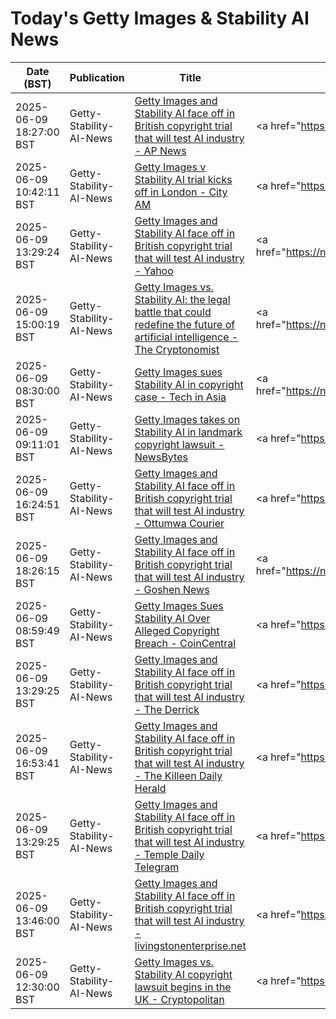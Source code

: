 # Today's Getty Images & Stability AI News

| Date (BST) | Publication | Title | Summary |
|------------|-------------|-------|---------|
| 2025-06-09 18:27:00 BST | Getty-Stability-AI-News | [Getty Images and Stability AI face off in British copyright trial that will test AI industry - AP News](https://news.google.com/rss/articles/CBMiugFBVV95cUxQV1JVM1Jja0ZnZERhazVJZVJZZExWdl9RTzdFUklTOG1FVXdjU19qNzQ5SEY2TldMR0RlMlFCb05hd0NQZDVnZS1wdWxSc1QyRmNtNndlWlBRMUh1VlJXRHNITktYWWhRWVBuaUJDcHJObEZ5S3ZwS29wZ0ZENVd6Vy1kZEFJSVZ2TzlOV09FeHlpR1JxLUpPdnl2ek1DZTFKckFMTVJaOXFkajRFazRZSHpWc0RrOVU4RXc?oc=5) | <a href="https://news.google.com/rss/articles/CBMiugFBVV95cUxQV1JVM1Jja0ZnZERhazVJZVJZZExWdl9RTzdFUklTOG1FVXdjU19qNzQ5SEY2TldMR0RlMlFCb05hd0NQZDVnZS1wdWxSc1QyRmNtNndlWlBRMUh1VlJXRHNITktYWWhRWVBuaUJDcH... |
| 2025-06-09 10:42:11 BST | Getty-Stability-AI-News | [Getty Images v Stability AI trial kicks off in London - City AM](https://news.google.com/rss/articles/CBMigwFBVV95cUxOX1VSTk1VOVZBVkd6N0l0M3g5eDlWanFRT0lidl9IaU5ad0YwR2NobldLdGZ4cXVDaDFtTXRUZ1o3Y29GWUZqaWI5RTN6Ti1iWXE1cjNOVjJRSFk5c19ZcmtaaWhNYlM1RjA0b0JjT0Q5ZC01NnJGNHpZUFo4c2JiZWZwdw?oc=5) | <a href="https://news.google.com/rss/articles/CBMigwFBVV95cUxOX1VSTk1VOVZBVkd6N0l0M3g5eDlWanFRT0lidl9IaU5ad0YwR2NobldLdGZ4cXVDaDFtTXRUZ1o3Y29GWUZqaWI5RTN6Ti1iWXE1cjNOVjJRSFk5c19ZcmtaaWhNYlM1RjA0b0JjT0... |
| 2025-06-09 13:29:24 BST | Getty-Stability-AI-News | [Getty Images and Stability AI face off in British copyright trial that will test AI industry - Yahoo](https://news.google.com/rss/articles/CBMihgFBVV95cUxQSjZGR0o0aXpWZklXMDFWVExybmJKd3UzRVZQeFUzQWZzR2p6eWRXbjhuUkVnR25xSWhDZEdrOWxiYmVyZDkzQmtKdV9vNXpDWHJ1R1dyeTBTSXJWUzFBMDY1bDJpX0lPUGJDTkxQdS10NVQxNlozUVZrcUNxd0Njd3QyUmVSZw?oc=5) | <a href="https://news.google.com/rss/articles/CBMihgFBVV95cUxQSjZGR0o0aXpWZklXMDFWVExybmJKd3UzRVZQeFUzQWZzR2p6eWRXbjhuUkVnR25xSWhDZEdrOWxiYmVyZDkzQmtKdV9vNXpDWHJ1R1dyeTBTSXJWUzFBMDY1bDJpX0lPUGJDTkxQdS... |
| 2025-06-09 15:00:19 BST | Getty-Stability-AI-News | [Getty Images vs. Stability AI: the legal battle that could redefine the future of artificial intelligence - The Cryptonomist](https://news.google.com/rss/articles/CBMi2gFBVV95cUxOWHYwV05ROTV4MFRnZTBwRjA1ZEx5WmpIZE91VGR0azR0QlY1SzVxX1o5dXVsR05sNG9WV25Lc3dOZUE1UUFrSkYySEJ0VGdsVkZCM2hpbjJHRG1oeEFNR3VZVm1CZUR6cDJiUW1nN3BEbHJYWWR5bVR6TG9EU0YyVGlZYTd2N0p5bm9DYjAwTmpVd1lBN01HUWU4b0JMZTBkN0tzelU0Z2ljQXc4RFNiYTBnMW1JZVh5cm9KOEp6RF96MFMtRWlRbkIyUmZYVXl5ZThNU3N5c09TZw?oc=5) | <a href="https://news.google.com/rss/articles/CBMi2gFBVV95cUxOWHYwV05ROTV4MFRnZTBwRjA1ZEx5WmpIZE91VGR0azR0QlY1SzVxX1o5dXVsR05sNG9WV25Lc3dOZUE1UUFrSkYySEJ0VGdsVkZCM2hpbjJHRG1oeEFNR3VZVm1CZUR6cDJiUW1nN3... |
| 2025-06-09 08:30:00 BST | Getty-Stability-AI-News | [Getty Images sues Stability AI in copyright case - Tech in Asia](https://news.google.com/rss/articles/CBMihwFBVV95cUxPNnFvNFhlS1N3S0s3bzRoYkphRGc0MUlXRHRDTU9XUGFLa3E0ekVaV3hGdWNIbmwxeENKN29peWJWTGNBVkVuQnRMTnNfRldwRi1sb1UyM0ZlbVlXVU9Rem5EUTRSVnpkT2VNWjhwam9LdDctR0NsUG1oWWV0cC1VVmtGVWYxUWs?oc=5) | <a href="https://news.google.com/rss/articles/CBMihwFBVV95cUxPNnFvNFhlS1N3S0s3bzRoYkphRGc0MUlXRHRDTU9XUGFLa3E0ekVaV3hGdWNIbmwxeENKN29peWJWTGNBVkVuQnRMTnNfRldwRi1sb1UyM0ZlbVlXVU9Rem5EUTRSVnpkT2VNWjhwam... |
| 2025-06-09 09:11:01 BST | Getty-Stability-AI-News | [Getty Images takes on Stability AI in landmark copyright lawsuit - NewsBytes](https://news.google.com/rss/articles/CBMiqAFBVV95cUxPNGNLd1ppXzg4am9Tb2tudE1nS09WNnFDX2hGUGJsR2tRM016OHU4LVdrVWlJQk9jckhvN1lFY09XcHZrRmUtY0kyc1FkS1ZPd3NxQzNGdjdfQ0xBTmE5c1pUX0NzSno1VFVqLWtlc19ESkVGeWRjd2phUEJhV3o5TnFjenNRaHdTNXBveWxoRVNxeFV2c0JxMFpqdi14OVRvbTJwRXIxeTQ?oc=5) | <a href="https://news.google.com/rss/articles/CBMiqAFBVV95cUxPNGNLd1ppXzg4am9Tb2tudE1nS09WNnFDX2hGUGJsR2tRM016OHU4LVdrVWlJQk9jckhvN1lFY09XcHZrRmUtY0kyc1FkS1ZPd3NxQzNGdjdfQ0xBTmE5c1pUX0NzSno1VFVqLWtlc1... |
| 2025-06-09 16:24:51 BST | Getty-Stability-AI-News | [Getty Images and Stability AI face off in British copyright trial that will test AI industry - Ottumwa Courier](https://news.google.com/rss/articles/CBMikAJBVV95cUxQbnd4OThhMlhHQll1LWFOMjk5Z2ZDZWxHRlZlbUppc0tUenQ4dkdhLV9uSExsZmJtQmYxSnJJNDhDbGMwS3pVVUJPNWFBVVNhUDRHM1YyeF8ydXl6ZGlTR0h1M3g4UXFBaENGZk14OTN5eXJyQ1JuamlBZnJnaEs0cEpOYnY5V1ZtLXJBZ25odGpudUpmdXhLZHlpYnJEdzRBWlV0ZXNYampHMS1tN0pGRmppMHZrdUtGSm1vMEQxNVhNWk1paGdVbDhraDQzeHlhdlBNd1l2Mk45djRROEtudV9zS3E5MFpHZy15Szk4U2tnRTNtbU43Z19fdzgyNmdVRktrem9BR2FXU1c2dU82Ug?oc=5) | <a href="https://news.google.com/rss/articles/CBMikAJBVV95cUxQbnd4OThhMlhHQll1LWFOMjk5Z2ZDZWxHRlZlbUppc0tUenQ4dkdhLV9uSExsZmJtQmYxSnJJNDhDbGMwS3pVVUJPNWFBVVNhUDRHM1YyeF8ydXl6ZGlTR0h1M3g4UXFBaENGZk14OT... |
| 2025-06-09 18:26:15 BST | Getty-Stability-AI-News | [Getty Images and Stability AI face off in British copyright trial that will test AI industry - Goshen News](https://news.google.com/rss/articles/CBMiiwJBVV95cUxQd2c3SWtfTW1zUVIxaTZMMk13ZW5tYkZmZV9acWVza1RfWGlrN0FHQVVDUXVvaHBRMWE5UEdmN2NFTTlQREJpM3NCYTNaNVdTZ1lpQkF1YXpmVTBIbXlVd2VkOUgxbWR6NURhb2ZrY0hWbHFMSko4U2ZHcjNwU1REQ29JM0owTGU3NkJfbWJhbVJyZWZsbUxKaDU0M09BQU1lMGpLWm9nMFIwaGlWY05lQTgzNGNfcTIxUmVKZThxN0lNMjFrSXA1VU0zejlERm84b0dZUGVJVEp3Y2ktQ041c0ZVNHdCSEJvdm43VlZuUjgxeGxMalloMXRCZVNNQ090cHY5YlJhNEVrN1E?oc=5) | <a href="https://news.google.com/rss/articles/CBMiiwJBVV95cUxQd2c3SWtfTW1zUVIxaTZMMk13ZW5tYkZmZV9acWVza1RfWGlrN0FHQVVDUXVvaHBRMWE5UEdmN2NFTTlQREJpM3NCYTNaNVdTZ1lpQkF1YXpmVTBIbXlVd2VkOUgxbWR6NURhb2ZrY0... |
| 2025-06-09 08:59:49 BST | Getty-Stability-AI-News | [Getty Images Sues Stability AI Over Alleged Copyright Breach - CoinCentral](https://news.google.com/rss/articles/CBMiigFBVV95cUxNWXl0LUZhVUlBM3hpbVZpcjlGTmhUbU1RaDIyMHVYckdxZy1kZkZRazZsOW8yMHZ0dG1Zbm12Wl9OaXNSTUgwb3B6aDE2SlVJOVZHOWg1VUUzS1o2eGxmUTE2d01qaXBFQUxkel96RU1zZVBUMmVISkVJZjM2NDdYVkxZLVRwbmdvb2c?oc=5) | <a href="https://news.google.com/rss/articles/CBMiigFBVV95cUxNWXl0LUZhVUlBM3hpbVZpcjlGTmhUbU1RaDIyMHVYckdxZy1kZkZRazZsOW8yMHZ0dG1Zbm12Wl9OaXNSTUgwb3B6aDE2SlVJOVZHOWg1VUUzS1o2eGxmUTE2d01qaXBFQUxkel96RU... |
| 2025-06-09 13:29:25 BST | Getty-Stability-AI-News | [Getty Images and Stability AI face off in British copyright trial that will test AI industry - The Derrick](https://news.google.com/rss/articles/CBMiggJBVV95cUxQaFFpcTVpMlROQnVMUWEtLUlrSjZ6NnFGdU5YcnpmUkFuY3hNZzhET0pKd2UwR1VEOEczVjhrbUdvZTB0X0RhV1VYWEZkQS1YZWFxLURxN0hUeTVTWEhUaWluOTluQTloRGc1WDVYTkctckY5NGVPWUpESUNhNllXUEdmeWI5c2lhVV96bFNPUEVOSHdfd3pnZVVqaEh4bHRSUHJOcXREZjdRVjVCTlVOaGpqSTU0NTg0T0VERFoyQUdwQ2xVNU1UYzl1cGgzdmRrbjIxYjdlZnVTSndVTEFxd3JxbTd6dVI3SXZLaTJpY2lkeHRfTngwaTBpZzlhejlJd0E?oc=5) | <a href="https://news.google.com/rss/articles/CBMiggJBVV95cUxQaFFpcTVpMlROQnVMUWEtLUlrSjZ6NnFGdU5YcnpmUkFuY3hNZzhET0pKd2UwR1VEOEczVjhrbUdvZTB0X0RhV1VYWEZkQS1YZWFxLURxN0hUeTVTWEhUaWluOTluQTloRGc1WDVYTk... |
| 2025-06-09 16:53:41 BST | Getty-Stability-AI-News | [Getty Images and Stability AI face off in British copyright trial that will test AI industry - The Killeen Daily Herald](https://news.google.com/rss/articles/CBMi9wFBVV95cUxPTkp2VFZIQzZReGktbkNYaFBOc1JCSGVhN0dVdHgxNUVxQmtPZmxDTkNDOTB0Q2J3YnZZdlUxbDRiVDJDLUhjRHBFZk5QejRTbE52Y3JwVkdBX0J6eTc1YVBqQ2RUbFBUTExGa3BxU3VmdlpFb0ZVWFd2QTdtU05xSDl6bkhJczlDbk1JMXRqVU9hSlZFaUVJb1dpN2R6azI5c2p2dDhmS3hIeWpERUVYcFlDUU05YnJhbzZoeVVZTnpkUEgzc1VleFBqaVllenR5eEVGODEyR3FDeGJWYURqTEdWWHhTeUlYTDBIa3YxQ1RmY2ZtdHZj?oc=5) | <a href="https://news.google.com/rss/articles/CBMi9wFBVV95cUxPTkp2VFZIQzZReGktbkNYaFBOc1JCSGVhN0dVdHgxNUVxQmtPZmxDTkNDOTB0Q2J3YnZZdlUxbDRiVDJDLUhjRHBFZk5QejRTbE52Y3JwVkdBX0J6eTc1YVBqQ2RUbFBUTExGa3BxU3... |
| 2025-06-09 13:29:25 BST | Getty-Stability-AI-News | [Getty Images and Stability AI face off in British copyright trial that will test AI industry - Temple Daily Telegram](https://news.google.com/rss/articles/CBMilAFBVV95cUxQSlhJdXItTFh0TjczUG5VUzRUYmxFSUZDRThFWTlKVGJKMUtZR3oxR21NR25fcGctUURYeDVEcGF0U0ZtTDhNWV83NlhHVzVGMXhnTzViZDRLZXRwa0xPbTBPRFVlSkRtM2NPSmY3MDhPWE1IWW5pQTBRdGx0dEtPa0NzNTlVLUdQMEpKUVB1UXZ1cVRR?oc=5) | <a href="https://news.google.com/rss/articles/CBMilAFBVV95cUxQSlhJdXItTFh0TjczUG5VUzRUYmxFSUZDRThFWTlKVGJKMUtZR3oxR21NR25fcGctUURYeDVEcGF0U0ZtTDhNWV83NlhHVzVGMXhnTzViZDRLZXRwa0xPbTBPRFVlSkRtM2NPSmY3MD... |
| 2025-06-09 13:46:00 BST | Getty-Stability-AI-News | [Getty Images and Stability AI face off in British copyright trial that will test AI industry - livingstonenterprise.net](https://news.google.com/rss/articles/CBMi2wFBVV95cUxPelEya1dkbEVheVNMdC05b2l3bWl5UTVOd2VuZlExZE82Uk1RTFo5M3NWdlpDS0ZlWF9VMi14cE9pNk10QXNMeDFVTjI1dmh0Y0tVaEM2MEVkTFhPNTRFTkp4RnpqaTVIeWNUUjZjX0haakdEUXVwMWMyNEJfc0lPYm9WRzRFN1g1bWdVTlRLd1l1dHFyZkdHSE42RXdQUGlrb0xwbHdLbnNDNDk0TFBlaXY1b1pTU2hOVUlHTjZ0ZDVYeXhYN0k5SjhId1hpVk1ybVI2M1JBQzJXb2M?oc=5) | <a href="https://news.google.com/rss/articles/CBMi2wFBVV95cUxPelEya1dkbEVheVNMdC05b2l3bWl5UTVOd2VuZlExZE82Uk1RTFo5M3NWdlpDS0ZlWF9VMi14cE9pNk10QXNMeDFVTjI1dmh0Y0tVaEM2MEVkTFhPNTRFTkp4RnpqaTVIeWNUUjZjX0... |
| 2025-06-09 12:30:00 BST | Getty-Stability-AI-News | [Getty Images vs. Stability AI copyright lawsuit begins in the UK - Cryptopolitan](https://news.google.com/rss/articles/CBMif0FVX3lxTE5xeWhOWVpmakNPNUxDZjY3alF6aDNsX3B0VkRTN0t4NnRMeXN0UlczMmtITzJRdDIweG1VcURVMmxSMmJxa2hrcTB0R050ODhWdVR3UTBLOHY3SkhQVHU1Y1lFYzlQdEtDMjl6bF9YSGRoWndLOGZQcXRFejRwV2s?oc=5) | <a href="https://news.google.com/rss/articles/CBMif0FVX3lxTE5xeWhOWVpmakNPNUxDZjY3alF6aDNsX3B0VkRTN0t4NnRMeXN0UlczMmtITzJRdDIweG1VcURVMmxSMmJxa2hrcTB0R050ODhWdVR3UTBLOHY3SkhQVHU1Y1lFYzlQdEtDMjl6bF9YSG... |
